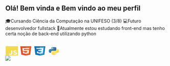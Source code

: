 ## Olá! Bem vinda e Bem vindo ao meu perfil 

🎓Cursando Ciência da Computação na UNIFESO (3/8)
💻Futuro desenvolvedor fullstack 
📖Atualmente estou estudando front-end mas tenho certa noção de back-end utilizando python 

<div style="display: inline_block"><br>
  <img align="center" alt="Lucas-Js" height="30" width="40" src="https://raw.githubusercontent.com/devicons/devicon/master/icons/javascript/javascript-plain.svg">
  <img align="center" alt="Lucas-HTML" height="30" width="40" src="https://raw.githubusercontent.com/devicons/devicon/master/icons/html5/html5-original.svg">
  <img align="center" alt="Lucas-CSS" height="30" width="40" src="https://raw.githubusercontent.com/devicons/devicon/master/icons/css3/css3-original.svg">
  <img align="center" alt="Lucas-Python" height="30" width="40" src="https://raw.githubusercontent.com/devicons/devicon/master/icons/python/python-original.svg">


<div>
  <a href="https://github.com/lucaslafin">
  <img height="180" src="https://img.shields.io/badge/GitHub-100000?style=for-the-badge&logo=github&logoColor=white">
</div>
